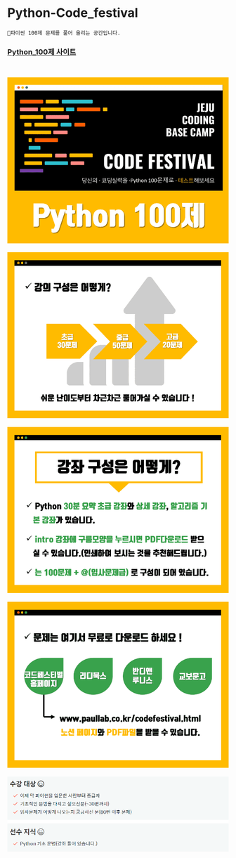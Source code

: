 # Python-Code_festival

    📄파이썬 100제 문제를 풀어 올리는 공간입니다.

<a href="https://www.inflearn.com/course/%ED%8C%8C%EC%9D%B4%EC%8D%AC-100%EC%A0%9C-%EC%A0%9C%EC%A3%BC%EC%BD%94%EB%94%A9%EB%B2%A0%EC%9D%B4%EC%8A%A4%EC%BA%A0%ED%94%84#"><h3>Python_100제 사이트</h3></a><br>
         
         
         
![파이썬100](./image/python100.PNG)
<br><br>
![강의구성](./image/강의구성.PNG)
<br><br>
![강좌구성](./image/강좌구성.PNG)
<br><br>
![문제다운로드](./image/다운로드.png)
<br><br>
![수강대상](./image/수강대상.PNG)

